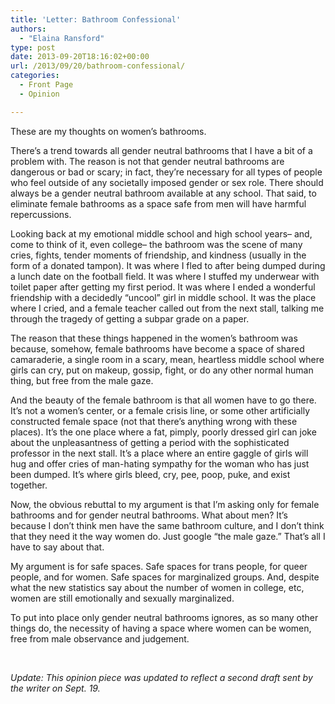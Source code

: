```yaml
---
title: 'Letter: Bathroom Confessional'
authors: 
  - "Elaina Ransford"
type: post
date: 2013-09-20T18:16:02+00:00
url: /2013/09/20/bathroom-confessional/
categories:
  - Front Page
  - Opinion

---
```

<p dir="ltr">
  These are my thoughts on women’s bathrooms.
</p>

There’s a trend towards all gender neutral bathrooms that I have a bit of a problem with. The reason is not that gender neutral bathrooms are dangerous or bad or scary; in fact, they’re necessary for all types of people who feel outside of any societally imposed gender or sex role. There should always be a gender neutral bathroom available at any school. That said, to eliminate female bathrooms as a space safe from men will have harmful repercussions.

Looking back at my emotional middle school and high school years&#8211; and, come to think of it, even college&#8211; the bathroom was the scene of many cries, fights, tender moments of friendship, and kindness (usually in the form of a donated tampon). It was where I fled to after being dumped during a lunch date on the football field. It was where I stuffed my underwear with toilet paper after getting my first period. It was where I ended a wonderful friendship with a decidedly “uncool” girl in middle school. It was the place where I cried, and a female teacher called out from the next stall, talking me through the tragedy of getting a subpar grade on a paper.

The reason that these things happened in the women’s bathroom was because, somehow, female bathrooms have become a space of shared camaraderie, a single room in a scary, mean, heartless middle school where girls can cry, put on makeup, gossip, fight, or do any other normal human thing, but free from the male gaze.

And the beauty of the female bathroom is that all women have to go there. It’s not a women’s center, or a female crisis line, or some other artificially constructed female space (not that there’s anything wrong with these places). It’s the one place where a fat, pimply, poorly dressed girl can joke about the unpleasantness of getting a period with the sophisticated professor in the next stall. It’s a place where an entire gaggle of girls will hug and offer cries of man-hating sympathy for the woman who has just been dumped. It’s where girls bleed, cry, pee, poop, puke, and exist together.

Now, the obvious rebuttal to my argument is that I’m asking only for female bathrooms and for gender neutral bathrooms. What about men? It’s because I don’t think men have the same bathroom culture, and I don’t think that they need it the way women do. Just google “the male gaze.” That’s all I have to say about that.

My argument is for safe spaces. Safe spaces for trans people, for queer people, and for women. Safe spaces for marginalized groups. And, despite what the new statistics say about the number of women in college, etc, women are still emotionally and sexually marginalized.

To put into place only gender neutral bathrooms ignores, as so many other things do, the necessity of having a space where women can be women, free from male observance and judgement. <b id="docs-internal-guid-60cbe1c8-523f-1206-a214-2510b43fceeb"></b>

&nbsp;

_Update: This opinion piece was updated to reflect a second draft sent by the writer on Sept. 19._